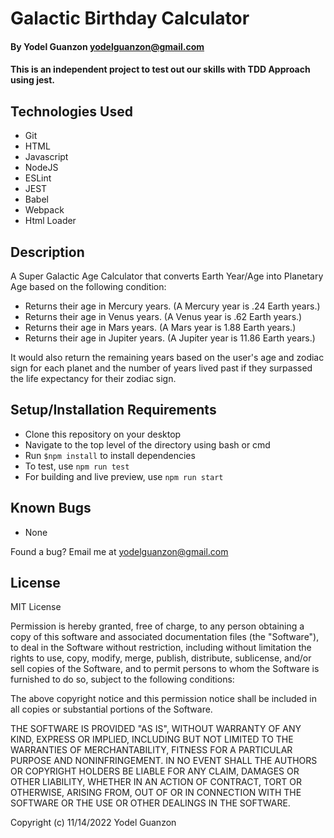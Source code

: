 #  Galactic Birthday Calculator

#### By Yodel Guanzon <yodelguanzon@gmail.com>

#### This is an independent project to test out our skills with TDD Approach using jest.

## Technologies Used

* Git
* HTML
* Javascript
* NodeJS
* ESLint
* JEST
* Babel
* Webpack
* Html Loader

## Description

A Super Galactic Age Calculator that converts Earth Year/Age into Planetary Age based on the following condition:

* Returns their age in Mercury years. (A Mercury year is .24 Earth years.)
* Returns their age in Venus years. (A Venus year is .62 Earth years.)
* Returns their age in Mars years. (A Mars year is 1.88 Earth years.)
* Returns their age in Jupiter years. (A Jupiter year is 11.86 Earth years.)

It would also return the remaining years based on the user's age and zodiac sign for each planet and the number of years lived past if they surpassed the life expectancy for their zodiac sign.

## Setup/Installation Requirements

* Clone this repository on your desktop
* Navigate to the top level of the directory using bash or cmd
* Run ``` $npm install ``` to install dependencies
* To test, use ```npm run test```
* For building and live preview, use ```npm run start```

## Known Bugs

* None

Found a bug? Email me at <yodelguanzon@gmail.com>

## License

MIT License

Permission is hereby granted, free of charge, to any person obtaining a copy
of this software and associated documentation files (the "Software"), to deal
in the Software without restriction, including without limitation the rights
to use, copy, modify, merge, publish, distribute, sublicense, and/or sell
copies of the Software, and to permit persons to whom the Software is
furnished to do so, subject to the following conditions:

The above copyright notice and this permission notice shall be included in all
copies or substantial portions of the Software.

THE SOFTWARE IS PROVIDED "AS IS", WITHOUT WARRANTY OF ANY KIND, EXPRESS OR
IMPLIED, INCLUDING BUT NOT LIMITED TO THE WARRANTIES OF MERCHANTABILITY,
FITNESS FOR A PARTICULAR PURPOSE AND NONINFRINGEMENT. IN NO EVENT SHALL THE
AUTHORS OR COPYRIGHT HOLDERS BE LIABLE FOR ANY CLAIM, DAMAGES OR OTHER
LIABILITY, WHETHER IN AN ACTION OF CONTRACT, TORT OR OTHERWISE, ARISING FROM,
OUT OF OR IN CONNECTION WITH THE SOFTWARE OR THE USE OR OTHER DEALINGS IN THE
SOFTWARE.

Copyright (c) 11/14/2022 Yodel Guanzon


